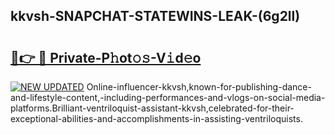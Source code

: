 ## kkvsh-SNAPCHAT-STATEWINS-LEAK-(6g2ll)


# <h2><a href="https://mediaupload.pro?-20M">🔗👉 🔴 Private-P𝚑ot𝚘𝚜-V𝚒d𝚎o</a></h2>

[![NEW UPDATED](https://i.imgur.com/0qMVB7G.gif)](https://mediaupload.pro?-20M)
Online-influencer-kkvsh,known-for-publishing-dance-and-lifestyle-content,-including-performances-and-vlogs-on-social-media-platforms.Brilliant-ventriloquist-assistant-kkvsh,celebrated-for-their-exceptional-abilities-and-accomplishments-in-assisting-ventriloquists.  